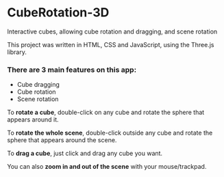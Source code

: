 # CubeRotation-3D
Interactive cubes, allowing cube rotation and dragging, and scene rotation

This project was written in HTML, CSS and JavaScript, using the Three.js library. 

### There are 3 main features on this app:
- Cube dragging
- Cube rotation
- Scene rotation

To **rotate a cube**, double-click on any cube and rotate the sphere that appears around it.

To **rotate the whole scene**, double-click outside any cube and rotate the sphere that appears around the scene.

To **drag a cube**, just click and drag any cube you want.

You can also **zoom in and out of the scene** with your mouse/trackpad.
